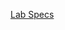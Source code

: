 <a href = "https://docs.google.com/document/d/0By5N1-ckDsC7ZVFOcHg1dzVocDA/edit?usp=sharing&ouid=114050432359055546698&resourcekey=0-8Epj0Y7YHqcya_dKCTwF1g&rtpof=true&sd=true" >Lab Specs</a>

